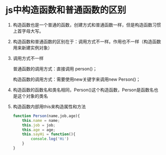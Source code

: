 # js中构造函数和普通函数的区别

1. 构造函数也是一个普通的函数，创建方式和普通函数一样，但是构造函数习惯上首字母大写。

2. 构造函数和普通函数的区别在于：调用方式不一样。作用也不一样（构造函数用来新建实例对象）

3. 调用方式不一样

   普通函数的调用方式：直接调用 person()；

   构造函数的调用方式：需要使用new关键字来调用new Person()；

4. 构造函数的函数名和类名相同，Person()这个构造函数，Person是函数名也是这个对象的类名

5. 构造函数内部用this来构造属性和方法

   ```javascript
   function Person(name,job,age){
       this.name = name;
       this.job = job;
       this.age = age;
       this.sayHi = function(){
           console.log('Hi')
       }
   }
   ```
